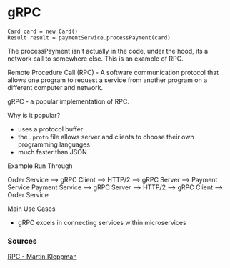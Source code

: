 # gRPC

```
Card card = new Card()
Result result = paymentService.processPayment(card)
```

The processPayment isn't actually in the code, under the hood, its a network call to somewhere else. This is an example of RPC.

Remote Procedure Call (RPC) - A software communication protocol that allows one program to request a service from another program on a different computer and network.

gRPC - a popular implementation of RPC.

Why is it popular?
- uses a protocol buffer
- the `.proto` file allows server and clients to choose their own programming languages
- much faster than JSON

Example Run Through

Order Service --> gRPC Client --> HTTP/2 --> gRPC Server --> Payment Service
Payment Service --> gRPC Server --> HTTP/2 --> gRPC Client --> Order Service

Main Use Cases
- gRPC excels in connecting services within microservices

### Sources

[RPC - Martin Kleppman](https://www.youtube.com/watch?v=S2osKiqQG9s&ab_channel=MartinKleppmann)